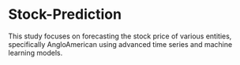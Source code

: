 # Stock-Prediction
This study focuses on forecasting the stock price of various entities, specifically AngloAmerican using advanced time series and machine learning models.
